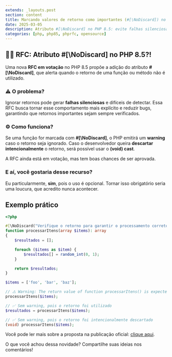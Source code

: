 ```yaml
---
extends: _layouts.post
section: content
title: Marcando valores de retorno como importantes (#[\NoDiscard]) no PHP 8.5
date: 2025-03-05
description: Atributo #[\NoDiscard] no PHP 8.5: evite falhas silenciosas ao ignorar retornos importantes de funções e métodos.
categories: [php, php85, phprfc, opensource]
---
```


## 🐘💡 RFC: Atributo #[\NoDiscard] no PHP 8.5?!

Uma nova **RFC em votação** no PHP 8.5 propõe a adição do atributo **#[\NoDiscard]**, que alerta quando o retorno de uma função ou método não é utilizado.

### ⚠️ O problema?

Ignorar retornos pode gerar **falhas silenciosas** e difíceis de detectar. Essa RFC busca tornar esse comportamento mais explícito e reduzir bugs, garantindo que retornos importantes sejam sempre verificados.

### ⚙️ Como funciona?

Se uma função for marcada com **#[\NoDiscard]**, o PHP emitirá um **warning** caso o retorno seja ignorado. Caso o desenvolvedor queira **descartar intencionalmente** o retorno, será possível usar o **(void) cast**.

A RFC ainda está em votação, mas tem boas chances de ser aprovada.

### E aí, você gostaria desse recurso?

Eu particularmente, **sim**, pois o uso é opcional. Tornar isso obrigatório seria uma loucura, que acredito nunca acontecer.

## Exemplo prático

```php
<?php

#[\NoDiscard("Verifique o retorno para garantir o processamento correto.")]
function processarItens(array $items): array 
{
    $resultados = [];

    foreach ($items as $item) {
        $resultados[] = random_int(0, 1);
    }

    return $resultados;
}

$items = ['foo', 'bar', 'baz'];

// ⚠️ Warning: The return value of function processarItens() is expected to be consumed, Verifique o retorno para garantir o processamento correto in %s on line %d
processarItens($items);

// ✅ Sem warning, pois o retorno foi utilizado
$resultados = processarItens($items);

// ✅ Sem warning, pois o retorno foi intencionalmente descartado
(void) processarItens($items);
```

Você pode ler mais sobre a proposta na publicação oficial: [clique aqui](https://wiki.php.net/rfc/marking_return_value_as_important?utm_source=blog&utm_medium=post&utm_campaign=blog-marcos-marcolin&utm_id=php85).

O que você achou dessa novidade? Compartilhe suas ideias nos comentários!
